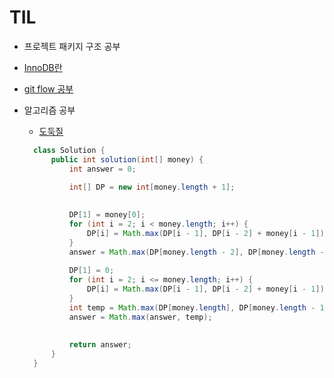 # TIL

- 프로젝트 패키지 구조 공부
- [InnoDB란](https://letitkang.tistory.com/155)
- [git flow 공부](https://techblog.woowahan.com/2553/)

- 알고리즘 공부
  - [도둑질
](https://school.programmers.co.kr/learn/courses/30/lessons/42897)
  ```java
    class Solution {
        public int solution(int[] money) {
            int answer = 0;
            
            int[] DP = new int[money.length + 1];
            

            DP[1] = money[0];
            for (int i = 2; i < money.length; i++) {
                DP[i] = Math.max(DP[i - 1], DP[i - 2] + money[i - 1]);
            }
            answer = Math.max(DP[money.length - 2], DP[money.length - 1]);
            
            DP[1] = 0;
            for (int i = 2; i <= money.length; i++) {
                DP[i] = Math.max(DP[i - 1], DP[i - 2] + money[i - 1]);
            }
            int temp = Math.max(DP[money.length], DP[money.length - 1]);
            answer = Math.max(answer, temp);
            
            
            return answer;
        }
    }
    ```